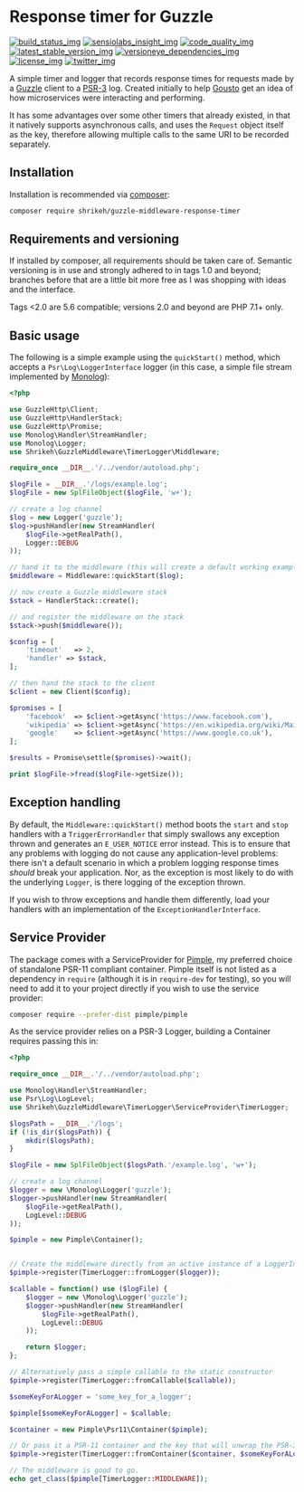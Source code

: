 # Response timer for Guzzle
[![build_status_img]][build_status_travis]
[![sensiolabs_insight_img]][sensiolabs_insight]
[![code_quality_img]][code_quality]
[![latest_stable_version_img]][latest_stable_version]
[![versioneye_dependencies_img]][versioneye_dependencies]
[![license_img]][license]
[![twitter_img]][twitter]

A simple timer and logger that records response times for requests made by a [Guzzle] client to a [PSR-3] log. Created initially to help [Gousto] get an idea of how microservices were interacting and performing.

It has some advantages over some other timers that already existed, in that it natively supports asynchronous calls, and uses the `Request` object itself as the key, therefore allowing multiple calls to the same URI to be recorded separately.

## Installation

Installation is recommended via [composer]:

```bash
composer require shrikeh/guzzle-middleware-response-timer
```
## Requirements and versioning

If installed by composer, all requirements should be taken care of.
Semantic versioning is in use and strongly adhered to in tags 1.0 and beyond; branches before that are a little bit more free as I was shopping with ideas and the interface.

Tags <2.0 are 5.6 compatible; versions 2.0 and beyond are PHP 7.1+ only.

## Basic usage

The following is a simple example using the `quickStart()` method, which accepts a `Psr\Log\LoggerInterface` logger (in this case, a simple file stream implemented by [Monolog]):
```php
<?php

use GuzzleHttp\Client;
use GuzzleHttp\HandlerStack;
use GuzzleHttp\Promise;
use Monolog\Handler\StreamHandler;
use Monolog\Logger;
use Shrikeh\GuzzleMiddleware\TimerLogger\Middleware;

require_once __DIR__.'/../vendor/autoload.php';

$logFile = __DIR__.'/logs/example.log';
$logFile = new SplFileObject($logFile, 'w+');

// create a log channel
$log = new Logger('guzzle');
$log->pushHandler(new StreamHandler(
    $logFile->getRealPath(),
    Logger::DEBUG
));

// hand it to the middleware (this will create a default working example)
$middleware = Middleware::quickStart($log);

// now create a Guzzle middleware stack
$stack = HandlerStack::create();

// and register the middleware on the stack
$stack->push($middleware());

$config = [
    'timeout'   => 2,
    'handler' => $stack,
];

// then hand the stack to the client
$client = new Client($config);

$promises = [
    'facebook'  => $client->getAsync('https://www.facebook.com'),
    'wikipedia' => $client->getAsync('https://en.wikipedia.org/wiki/Main_Page'),
    'google'    => $client->getAsync('https://www.google.co.uk'),
];

$results = Promise\settle($promises)->wait();

print $logFile->fread($logFile->getSize());

```

## Exception handling

By default, the `Middleware::quickStart()` method boots the `start` and `stop` handlers with a `TriggerErrorHandler` that simply swallows any exception thrown and generates an `E_USER_NOTICE` error instead.
This is to ensure that any problems with logging do not cause any application-level problems: there isn't a default scenario in which a problem logging response times _should_ break your application. Nor, as the exception is most likely to do with the underlying `Logger`, is there logging of the exception thrown.

If you wish to throw exceptions and handle them differently, load your handlers with an implementation of the `ExceptionHandlerInterface`.

## Service Provider

The package comes with a ServiceProvider for [Pimple], my preferred choice of standalone PSR-11 compliant container. Pimple itself is not listed as a dependency in `require` (although it is in `require-dev` for testing), so you will need to add it to your project directly if you wish to use the service provider:

```bash
composer require --prefer-dist pimple/pimple
```

As the service provider relies on a PSR-3 Logger, building a Container requires passing this in:

```php
<?php

require_once __DIR__.'/../vendor/autoload.php';

use Monolog\Handler\StreamHandler;
use Psr\Log\LogLevel;
use Shrikeh\GuzzleMiddleware\TimerLogger\ServiceProvider\TimerLogger;

$logsPath = __DIR__.'/logs';
if (!is_dir($logsPath)) {
    mkdir($logsPath);
}

$logFile = new SplFileObject($logsPath.'/example.log', 'w+');

// create a log channel
$logger = new \Monolog\Logger('guzzle');
$logger->pushHandler(new StreamHandler(
    $logFile->getRealPath(),
    LogLevel::DEBUG
));

$pimple = new Pimple\Container();


// Create the middleware directly from an active instance of a LoggerInterface
$pimple->register(TimerLogger::fromLogger($logger));

$callable = function() use ($logFile) {
    $logger = new \Monolog\Logger('guzzle');
    $logger->pushHandler(new StreamHandler(
        $logFile->getRealPath(),
        LogLevel::DEBUG
    ));

    return $logger;
};

// Alternatively pass a simple callable to the static constructor
$pimple->register(TimerLogger::fromCallable($callable));

$someKeyForALogger = 'some_key_for_a_logger';

$pimple[$someKeyForALogger] = $callable;

$container = new Pimple\Psr11\Container($pimple);

// Or pass it a PSR-11 container and the key that will unwrap the PSR-3 LoggerInterface
$pimple->register(TimerLogger::fromContainer($container, $someKeyForALogger));

// The middleware is good to go.
echo get_class($pimple[TimerLogger::MIDDLEWARE]);
```

[composer]: https://getcomposer.org
[PSR-3]: https://github.com/php-fig/fig-standards/blob/master/accepted/PSR-3-logger-interface.md
[Guzzle]: http://docs.guzzlephp.org/en/stable/
[Monolog]: https://github.com/Seldaek/monolog
[Gousto]: https://www.gousto.co.uk/
[Pimple]: https://pimple.symfony.com/
[build_status_img]: https://img.shields.io/travis/shrikeh/guzzle-middleware-responsetimer.svg?style=flat-square "Build Status"
[build_status_travis]: https://travis-ci.org/shrikeh/guzzle-middleware-responsetimer

[sensiolabs_insight_img]: https://img.shields.io/sensiolabs/i/769ed835-9e17-4a6f-ad45-7ae0c7734ccb.svg?style=flat-square "SensioLabs Insight"
[sensiolabs_insight]: https://insight.sensiolabs.com/projects/769ed835-9e17-4a6f-ad45-7ae0c7734ccb

[code_quality]: https://scrutinizer-ci.com/g/shrikeh/guzzle-middleware-responsetimer/?branch=master
[code_quality_img]: https://img.shields.io/scrutinizer/g/shrikeh/guzzle-middleware-responsetimer.svg?style=flat-square "Scrutinizer Code Quality"

[latest_stable_version_img]: https://img.shields.io/packagist/v/shrikeh/guzzle-middleware-response-timer.svg?style=flat-square "Latest Stable Version"
[latest_stable_version]: https://packagist.org/packages/shrikeh/guzzle-middleware-response-timer "Latest Stable Version"

[versioneye_dependencies_img]: https://www.versioneye.com/user/projects/59ca7905368b08320ffe710f/badge.svg?style=flat-square
[versioneye_dependencies]: https://www.versioneye.com/user/projects/59ca7905368b08320ffe710f
[license_img]: https://img.shields.io/packagist/l/shrikeh/guzzle-middleware-response-timer.svg?style=flat-square "License"
[license]: https://packagist.org/packages/shrikeh/guzzle-middleware-response-timer

[twitter_img]: https://img.shields.io/badge/twitter-%40shrikeh-blue.svg?style=flat-square "@shrikeh on Twitter"
[twitter]: https://twitter.com/shrikeh

[examples]: https://github.com/shrikeh/guzzle-middleware-responsetimer/tree/master/examples "Link to examples in master"
[docs]: https://github.com/shrikeh/guzzle-middleware-responsetimer/tree/master/docs "Link to docs in master"
[specs]: https://github.com/shrikeh/guzzle-middleware-responsetimer/tree/master/tests/spec "Link to specs in master"
